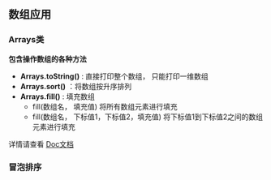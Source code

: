 ## 数组应用

### Arrays类

**包含操作数组的各种方法** 

- **Arrays.toString()** : 直接打印整个数组， 只能打印一维数组
- **Arrays.sort()**  ：将数组按升序排列
- **Arrays.fill()** : 填充数组
    - fill(数组名， 填充值)	将所有数组元素进行填充
    - fill(数组名， 下标值1，下标值2，填充值)    将下标值1到下标值2之间的数组元素进行填充

详情请查看 [Doc文档](https://docs.oracle.com/javase/8/docs/api/java/util/Arrays.html) 



### 冒泡排序



